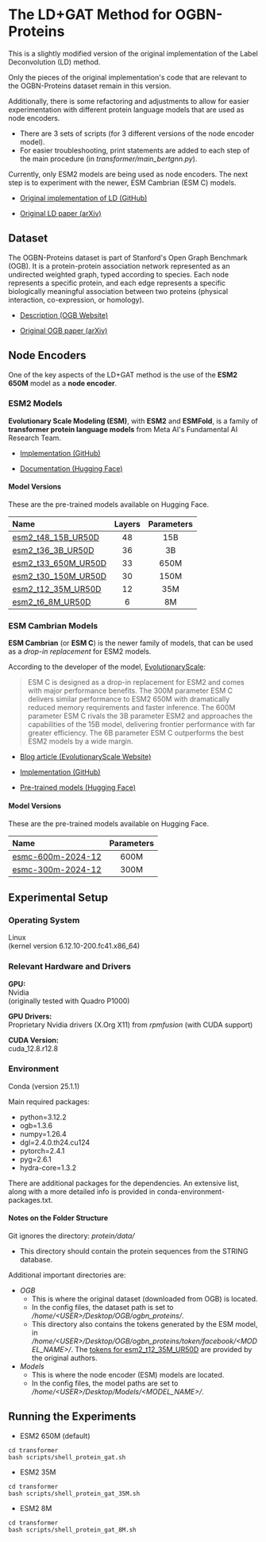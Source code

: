 # The LD+GAT Method for OGBN-Proteins

This is a slightly modified version of the original implementation of the Label Deconvolution (LD) method.

Only the pieces of the original implementation's code that are relevant to the OGBN-Proteins dataset remain in this version.

Additionally, there is some refactoring and adjustments to allow for easier experimentation with different protein language models that are used as node encoders.
- There are 3 sets of scripts (for 3 different versions of the node encoder model).
- For easier troubleshooting, print statements are added to each step of the main procedure (in *transformer/main_bertgnn.py*).

Currently, only ESM2 models are being used as node encoders. The next step is to experiment with the newer, ESM Cambrian (ESM C) models.

- [Original implementation of LD (GitHub)](https://github.com/MIRALab-USTC/LD)

- [Original LD paper (arXiv)](http://arxiv.org/abs/2309.14907)

## Dataset

The OGBN-Proteins dataset is part of Stanford's Open Graph Benchmark (OGB). It is a protein-protein association network represented as an undirected weighted graph, typed according to species. Each node represents a specific protein, and each edge represents a specific biologically meaningful association between two proteins (physical interaction, co-expression, or homology).

- [Description (OGB Website)](https://ogb.stanford.edu/docs/nodeprop/#ogbn-proteins)

- [Original OGB paper (arXiv)](https://arxiv.org/pdf/2005.00687)

## Node Encoders

One of the key aspects of the LD+GAT method is the use of the **ESM2 650M** model as a **node encoder**.

### ESM2 Models

**Evolutionary Scale Modeling (ESM)**, with **ESM2** and **ESMFold**, is a family of **transformer protein language models** from Meta AI's Fundamental AI Research Team.

- [Implementation (GitHub)](https://github.com/facebookresearch/esm)

- [Documentation (Hugging Face)](https://huggingface.co/docs/transformers/en/model_doc/esm)

#### Model Versions

These are the pre-trained models available on Hugging Face.

| Name                | Layers     | Parameters |
| :------------------ | :--------: | :--------: |
| [esm2_t48_15B_UR50D](https://huggingface.co/facebook/esm2_t48_15B_UR50D)  | 48         | 15B        |
| [esm2_t36_3B_UR50D](https://huggingface.co/facebook/esm2_t36_3B_UR50D)   | 36         | 3B         |
| [esm2_t33_650M_UR50D](https://huggingface.co/facebook/esm2_t33_650M_UR50D) | 33         | 650M       |
| [esm2_t30_150M_UR50D](https://huggingface.co/facebook/esm2_t30_150M_UR50D) | 30         | 150M       |
| [esm2_t12_35M_UR50D](https://huggingface.co/facebook/esm2_t12_35M_UR50D)  | 12         | 35M        |
| [esm2_t6_8M_UR50D](https://huggingface.co/facebook/esm2_t6_8M_UR50D)    | 6          | 8M         |

### ESM Cambrian Models

**ESM Cambrian** (or **ESM C**) is the newer family of models, that can be used as a *drop-in replacement* for ESM2 models.

According to the developer of the model, [EvolutionaryScale](https://www.evolutionaryscale.ai):

> ESM C is designed as a drop-in replacement for ESM2 and comes with major performance benefits. The 300M parameter ESM C delivers similar performance to ESM2 650M with dramatically reduced memory requirements and faster inference. The 600M parameter ESM C rivals the 3B parameter ESM2 and approaches the capabilities of the 15B model, delivering frontier performance with far greater efficiency. The 6B parameter ESM C outperforms the best ESM2 models by a wide margin.

- [Blog article (EvolutionaryScale Website)](https://www.evolutionaryscale.ai/blog/esm-cambrian)

- [Implementation (GitHub)](https://github.com/evolutionaryscale/esm?tab=readme-ov-file#esm-c-)

- [Pre-trained models (Hugging Face)](https://huggingface.co/EvolutionaryScale)

#### Model Versions

These are the pre-trained models available on Hugging Face.
 
| Name                    | Parameters |
| :---------------------- | :--------: |
| [esmc-600m-2024-12](https://huggingface.co/EvolutionaryScale/esmc-600m-2024-12)  | 600M       |
| [esmc-300m-2024-12](https://huggingface.co/EvolutionaryScale/esmc-300m-2024-12)  | 300M       |

## Experimental Setup

### Operating System

Linux\
(kernel version 6.12.10-200.fc41.x86_64)

### Relevant Hardware and Drivers

**GPU:**\
Nvidia\
(originally tested with Quadro P1000)

**GPU Drivers:**\
Proprietary Nvidia drivers (X.Org X11) from *rpmfusion* (with CUDA support)

**CUDA Version:**\
cuda_12.8.r12.8

### Environment

Conda (version 25.1.1)

Main required packages:

- python=3.12.2
- ogb=1.3.6
- numpy=1.26.4
- dgl=2.4.0.th24.cu124
- pytorch=2.4.1
- pyg=2.6.1
- hydra-core=1.3.2

There are additional packages for the dependencies. An extensive list, along with a more detailed info is provided in conda-environment-packages.txt.

#### Notes on the Folder Structure

Git ignores the directory: *protein/data/*
- This directory should contain the protein sequences from the STRING database.

Additional important directories are:
- *OGB*
  - This is where the original dataset (downloaded from OGB) is located.
  - In the config files, the dataset path is set to */home/\<USER\>/Desktop/OGB/ogbn_proteins/*.
  - This directory also contains the tokens generated by the ESM model, in */home/\<USER\>/Desktop/OGB/ogbn_proteins/token/facebook/\<MODEL_NAME\>/*. The [tokens for esm2_t12_35M_UR50D](https://drive.google.com/drive/folders/107wQOd2YWyWofvPixWjM7YnTgaXUPGuR) are provided by the original authors.
- *Models*
  - This is where the node encoder (ESM) models are located.
  - In the config files, the model paths are set to */home/\<USER\>/Desktop/Models/\<MODEL_NAME\>/*.

## Running the Experiments

- ESM2 650M (default)

```
cd transformer
bash scripts/shell_protein_gat.sh
```

- ESM2 35M

```
cd transformer
bash scripts/shell_protein_gat_35M.sh
```

- ESM2 8M

```
cd transformer
bash scripts/shell_protein_gat_8M.sh
```
